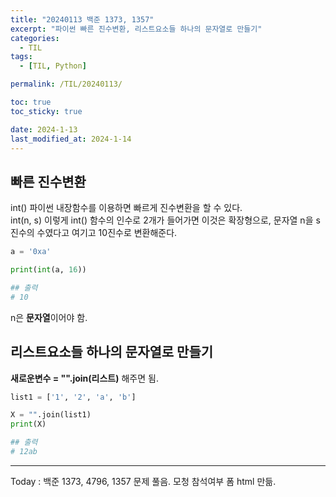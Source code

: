 ```yaml
---
title: "20240113 백준 1373, 1357"
excerpt: "파이썬 빠른 진수변환, 리스트요소들 하나의 문자열로 만들기"
categories:
  - TIL
tags:
  - [TIL, Python]

permalink: /TIL/20240113/

toc: true
toc_sticky: true

date: 2024-1-13
last_modified_at: 2024-1-14
---
```


## 빠른 진수변환
int() 파이썬 내장함수를 이용하면 빠르게 진수변환을 할 수 있다.<br>
int(n, s) 이렇게 int() 함수의 인수로 2개가 들어가면 이것은 확장형으로, 문자열 n을 s진수의 수였다고 여기고 10진수로 변환해준다.
```python
a = '0xa'

print(int(a, 16))

## 출력
# 10
```
n은 **문자열**이어야 함.

## 리스트요소들 하나의 문자열로 만들기
**새로운변수 = "".join(리스트)** 해주면 됨.
```python
list1 = ['1', '2', 'a', 'b']

X = "".join(list1)
print(X)

## 출력
# 12ab
```
<hr>
Today : 백준 1373, 4796, 1357 문제 풀음. 모청 참석여부 폼 html 만듦.
